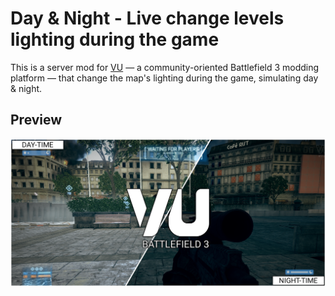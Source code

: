 # Day & Night - Live change levels lighting during the game
This is a server mod for [VU](https://veniceunleashed.net/) — a community-oriented Battlefield 3 modding platform — that change the map's lighting during the game, simulating day & night.

## Preview
![preview-day](preview.png)
